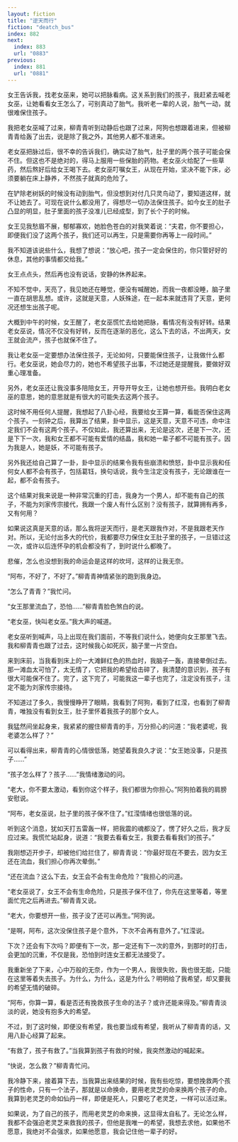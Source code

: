 ```yaml
---
layout: fiction
title: "逆天而行"
fiction: "deatch_bus"
index: 882
next:
  index: 883
  url: "0883"
previous:
  index: 881
  url: "0881"
---
```

女王告诉我，找老女巫来，她可以把脉看病。这关系到我们的孩子，我赶紧去喊老女巫，让她看看女王怎么了，可别真动了胎气。我听老一辈的人说，胎气一动，就很难保住孩子。

我把老女巫喊了过来，柳青青听到动静后也跟了过来，阿狗也想跟着进来，但被柳青青给轰了出去，说是除了我之外，其他男人都不准进来。

老女巫把脉过后，很不幸的告诉我们，确实动了胎气，肚子里的两个孩子可能会保不住。但这也不是绝对的，得马上服用一些保胎的药物。老女巫火给配了一些草药，然后熬好后给女王喝下去。老女巫叮嘱女王，从现在开始，坚决不能下床，必须要躺在床上静养，不然孩子就真的危险了。

在铲除老树妖的时候没有动到胎气，但没想到对付几只灵鸟动了，要知道这样，就不让她去了。可现在说什么都没用了，得想尽一切办法保住孩子。如今女王的肚子凸显的明显，肚子里面的孩子没准儿已经成型，到了长个子的时候。

女王见我愁眉不展，郁郁寡欢，她脸色苍白的对我笑着说：“夫君，你不要担心，即便我们没了这两个孩子，我们还可以再生，只是需要你再等上一段时间。”

我不知道该说些什么，我想了想说：“放心吧，孩子一定会保住的，你只管好好的休息，其他的事情都交给我。”

女王点点头，然后再也没有说话，安静的休养起来。

不知不觉中，天亮了，我见她还在睡觉，便没有喊醒她，而我一夜都没睡，脑子里一直在胡思乱想。或许，这就是天意，人妖殊途，在一起本来就违背了天意，更何况还想生出孩子呢。

大概到中午的时候，女王醒了，老女巫慌忙去给她把脉，看情况有没有好转。结果老女巫说，情况不仅没有好转，反而在逐渐的恶化，这么下去的话，不出两天，女王就会流产，孩子也就保不住了。

我让老女巫一定要想办法保住孩子，无论如何，只要能保住孩子，让我做什么都行。老女巫说，她会尽力的，她也不希望孩子出事，不过她还是提醒我，要做好双重心理准备。

另外，老女巫还让我没事多陪陪女王，开导开导女王，让她也想开些。我明白老女巫的意思，她的意思就是有很大的可能失去这两个孩子。

这时候不用任何人提醒，我想起了八卦心经，我要给女王算一算，看能否保住这两个孩子。一刻钟之后，我算出了结果，卦中显示，这是天意，天意不可违，命中注定我们不会有这两个孩子。不仅如此，我还算出来，无论是这次，还是下一次，还是下下一次，我和女王都不可能有爱情的结晶，我和她一辈子都不可能有孩子。因为我是人，她是妖，不可能有孩子。

另外我还给自己算了一卦，卦中显示的结果令我有些崩溃和愤怒，卦中显示我和任何女人都不会有孩子，包括葛钰，换句话说，我今生注定没有孩子，无论跟谁在一起，都不会有孩子。

这个结果对我来说是一种非常沉重的打击，我身为一个男人，却不能有自己的孩子，不能为刘家传宗接代，我跟一个废人有什么区别？没有孩子，就算拥有再多，又有何用？

如果说这真是天意的话，那么我将逆天而行，是老天跟我作对，不是我跟老天作对。所以，无论付出多大的代价，我都要尽力保住女王肚子里的孩子，一旦错过这一次，或许以后连怀孕的机会都没有了，到时说什么都晚了。

悲催，怎么也没想到我的命运会是这样的坎坷，这样的让我无奈。

“阿布，不好了，不好了。”柳青青神情紧张的跑到我身边。

“怎么了青青？”我忙问。

“女王那里流血了，恐怕……”柳青青脸色煞白的说。

“老女巫，快叫老女巫。”我大声的喊道。

老女巫听到喊声，马上出现在我们面前，不等我们说什么，她便向女王那里飞去。我和柳青青也跟了过去，这时候我心如死灰，脑子里一片空白。

来到床前，当我看到床上的一大滩鲜红色的热血时，我脑子一轰，直接晕倒过去。那一滩血太可怕了，太无情了，它把我的希望给击碎了，我清楚的意识到，孩子有很大可能保不住了。完了，这下完了，可能我这一辈子也完了，注定没有孩子，注定不能为刘家传宗接待。

不知道过了多久，我慢慢睁开了眼睛，我看到了阿狗，看到了红滢，也看到了柳青青，唯独没有看到女王，肚子里怀着我孩子的那个女人。

我猛然间坐起身来，我紧紧的握住柳青青的手，万分担心的问道：“我老婆呢，我老婆怎么样了？”

可以看得出来，柳青青的心情很低落，她望着我良久才说：“女王她没事，只是孩子……”

“孩子怎么样了？孩子……”我情绪激动的问。

“老大，你不要太激动，看到你这个样子，我们都很为你担心。”阿狗拍着我的肩膀安慰说。

“阿布，老女巫说，肚子里的孩子保不住了。”红滢情绪也很低落的说。

听到这个消息，犹如天打五雷轰一样，把我震的魂都没了，愣了好久之后，我才反应过来。我慌忙站起身，说道：“我要去看看女王，我要去看看我们的孩子。”

我刚想迈开步子，却被他们给拦住了，柳青青说：“你最好现在不要去，因为女王还在流血，我们担心你再次晕倒。”

“还在流血？这么下去，女王会不会有生命危险？”我担心的问道。

“老女巫说了，女王不会有生命危险，只是孩子保不住了，你先在这里等着，等里面忙完之后再进去。”柳青青又说。

“老大，你要想开一些，孩子没了还可以再生。”阿狗说。

“是啊，阿布，这次没保住孩子是个意外，下次不会再有意外了。”红滢说。

下次？还会有下次吗？即便有下一次，那一定还有下一次的意外，到那时的打击，会更加的沉重，不仅是我，恐怕到时连女王都无法接受了。

我重新坐了下来，心中万般的无奈，作为一个男人，我很失败，我也很无能，只能在这里等着失去孩子。为什么，为什么，这是为什么？明明给了我希望，却又要我的希望无情的破碎。

“阿布，你算一算，看是否还有挽救孩子生命的法子？或许还能来得及。”柳青青淡淡的说，她没有抱多大的希望。

不过，到了这时候，即便没有希望，我也要当成有希望，我听从了柳青青的话，又用八卦心经算了起来。

“有救了，孩子有救了。”当我算到孩子有救的时候，我突然激动的喊起来。

“快说，怎么救？”柳青青忙问。

我冷静下来，接着算下去，当我算出来结果的时候，我有些吃惊，要想挽救两个孩子的性命，只有一个法子，那就是以命换命，要用老灵芝的命来换两个孩子的命。我算到老灵芝的命如仙丹一样，即便是死人，只要吃了老灵芝，一样可以活过来。

如果说，为了自己的孩子，而用老灵芝的命来换，这显得太自私了。无论怎么样，我都不会强迫老灵芝来救我的孩子，但他是我唯一的希望，我想去求他，如果他不愿意，我绝对不会强求，如果他愿意，我会记住他一辈子的好。